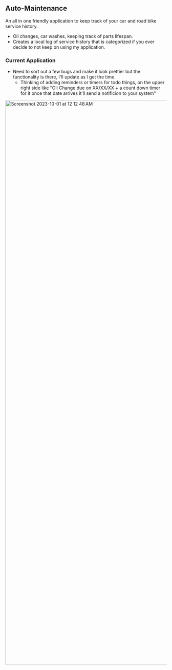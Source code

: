 ## Auto-Maintenance
An all in one friendly application to keep track of your car and road bike service history.
  - Oil changes, car washes, keeping track of parts lifespan.
  -  Creates a local log of service history that is categorized if you ever decide to not keep on using my application.

### Current Application 
- Need to sort out a few bugs and make it look prettier but the functionality is there, I'll update as I get the time.
  - Thinking of adding reminders or timers for todo things, on the upper right side like "Oil Change due on XX/XX/XX + a count down timer for it once that date arrives it'll send a notificion to your system"

<img width="1762" alt="Screenshot 2023-10-01 at 12 12 48 AM" src="![Screenshot 2024-04-29 165152](https://github.com/Ounceleopard/Auto-Maintenance/assets/40043757/537adca5-ecbc-47aa-aba5-cbf8a617dfc8)
">
